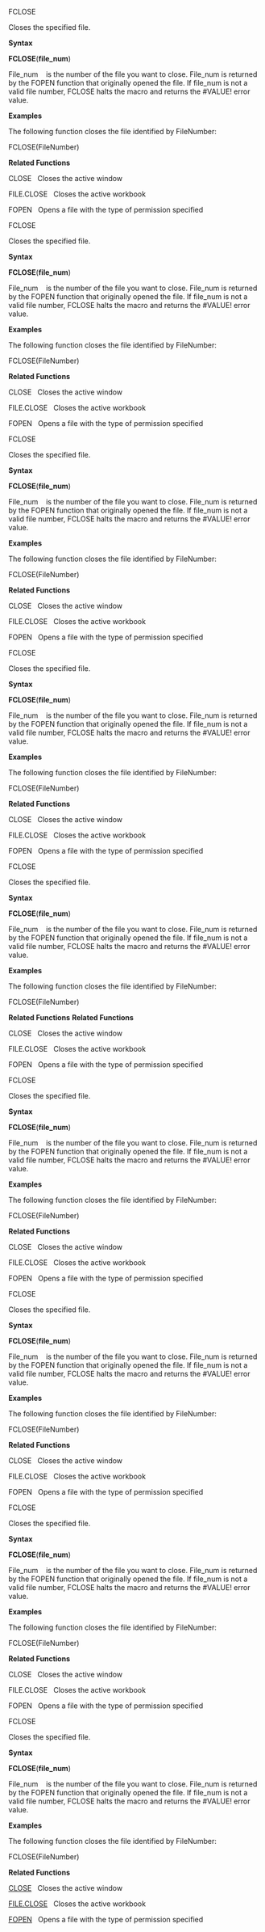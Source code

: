 FCLOSE

Closes the specified file.

**Syntax**

**FCLOSE**(**file\_num**)

File\_num    is the number of the file you want to close. File\_num is
returned by the FOPEN function that originally opened the file. If
file\_num is not a valid file number, FCLOSE halts the macro and returns
the \#VALUE\! error value.

**Examples**

The following function closes the file identified by FileNumber:

FCLOSE(FileNumber)

**Related Functions**

CLOSE   Closes the active window

FILE.CLOSE   Closes the active workbook

FOPEN   Opens a file with the type of permission specified


FCLOSE

Closes the specified file.

**Syntax**

**FCLOSE**(**file\_num**)

File\_num    is the number of the file you want to close. File\_num is
returned by the FOPEN function that originally opened the file. If
file\_num is not a valid file number, FCLOSE halts the macro and returns
the \#VALUE\! error value.

**Examples**

The following function closes the file identified by FileNumber:

FCLOSE(FileNumber)

**Related Functions**

CLOSE   Closes the active window

FILE.CLOSE   Closes the active workbook

FOPEN   Opens a file with the type of permission specified


FCLOSE

Closes the specified file.

**Syntax**

**FCLOSE**(**file\_num**)

File\_num    is the number of the file you want to close. File\_num is
returned by the FOPEN function that originally opened the file. If
file\_num is not a valid file number, FCLOSE halts the macro and returns
the \#VALUE\! error value.

**Examples**

The following function closes the file identified by FileNumber:

FCLOSE(FileNumber)

**Related Functions**

CLOSE   Closes the active window

FILE.CLOSE   Closes the active workbook

FOPEN   Opens a file with the type of permission specified


FCLOSE

Closes the specified file.

**Syntax**

**FCLOSE**(**file\_num**)

File\_num    is the number of the file you want to close. File\_num is
returned by the FOPEN function that originally opened the file. If
file\_num is not a valid file number, FCLOSE halts the macro and returns
the \#VALUE\! error value.

**Examples**

The following function closes the file identified by FileNumber:

FCLOSE(FileNumber)

**Related Functions**

CLOSE   Closes the active window

FILE.CLOSE   Closes the active workbook

FOPEN   Opens a file with the type of permission specified


FCLOSE

Closes the specified file.

**Syntax**

**FCLOSE**(**file\_num**)

File\_num    is the number of the file you want to close. File\_num is
returned by the FOPEN function that originally opened the file. If
file\_num is not a valid file number, FCLOSE halts the macro and returns
the \#VALUE\! error value.

**Examples**

The following function closes the file identified by FileNumber:

FCLOSE(FileNumber)

**Related Functions**
**Related Functions**

CLOSE   Closes the active window

FILE.CLOSE   Closes the active workbook

FOPEN   Opens a file with the type of permission specified


FCLOSE

Closes the specified file.

**Syntax**

**FCLOSE**(**file\_num**)

File\_num    is the number of the file you want to close. File\_num is
returned by the FOPEN function that originally opened the file. If
file\_num is not a valid file number, FCLOSE halts the macro and returns
the \#VALUE\! error value.

**Examples**

The following function closes the file identified by FileNumber:

FCLOSE(FileNumber)

**Related Functions**

CLOSE   Closes the active window

FILE.CLOSE   Closes the active workbook

FOPEN   Opens a file with the type of permission specified


FCLOSE

Closes the specified file.

**Syntax**

**FCLOSE**(**file\_num**)

File\_num    is the number of the file you want to close. File\_num is
returned by the FOPEN function that originally opened the file. If
file\_num is not a valid file number, FCLOSE halts the macro and returns
the \#VALUE\! error value.

**Examples**

The following function closes the file identified by FileNumber:

FCLOSE(FileNumber)

**Related Functions**

CLOSE   Closes the active window

FILE.CLOSE   Closes the active workbook

FOPEN   Opens a file with the type of permission specified


FCLOSE

Closes the specified file.

**Syntax**

**FCLOSE**(**file\_num**)

File\_num    is the number of the file you want to close. File\_num is
returned by the FOPEN function that originally opened the file. If
file\_num is not a valid file number, FCLOSE halts the macro and returns
the \#VALUE\! error value.

**Examples**

The following function closes the file identified by FileNumber:

FCLOSE(FileNumber)

**Related Functions**

CLOSE   Closes the active window

FILE.CLOSE   Closes the active workbook

FOPEN   Opens a file with the type of permission specified


FCLOSE

Closes the specified file.

**Syntax**

**FCLOSE**(**file\_num**)

File\_num    is the number of the file you want to close. File\_num is
returned by the FOPEN function that originally opened the file. If
file\_num is not a valid file number, FCLOSE halts the macro and returns
the \#VALUE\! error value.

**Examples**

The following function closes the file identified by FileNumber:

FCLOSE(FileNumber)

**Related Functions**

[CLOSE](CLOSE.md)   Closes the active window

[FILE.CLOSE](FILE.CLOSE.md)   Closes the active workbook

[FOPEN](FOPEN.md)   Opens a file with the type of permission specified


